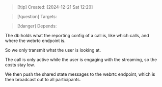 
>[!tip] Created: [2024-12-21 Sat 12:20]

>[!question] Targets: 

>[!danger] Depends: 

The db holds what the reporting config of a call is, like which calls, and where the webrtc endpoint is.

So we only transmit what the user is looking at.

The call is only active while the user is engaging with the streaming, so the costs stay low.

We then push the shared state messages to the webrtc endpoint, which is then broadcast out to all participants.